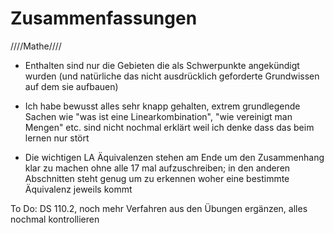 # Zusammenfassungen
////Mathe////

- Enthalten sind nur die Gebieten die als Schwerpunkte angekündigt wurden (und natürliche das nicht ausdrücklich geforderte Grundwissen auf dem sie aufbauen)

- Ich habe bewusst alles sehr knapp gehalten, extrem grundlegende Sachen wie "was ist eine Linearkombination", "wie vereinigt man Mengen" etc. sind nicht nochmal erklärt weil ich denke dass das beim lernen nur stört

- Die wichtigen LA Äquivalenzen stehen am Ende um den Zusammenhang klar zu machen ohne alle 17 mal aufzuschreiben; in den anderen Abschnitten steht genug um zu erkennen woher eine bestimmte Äquivalenz jeweils kommt 

To Do: DS 110.2, noch mehr Verfahren aus den Übungen ergänzen, alles nochmal kontrollieren 

